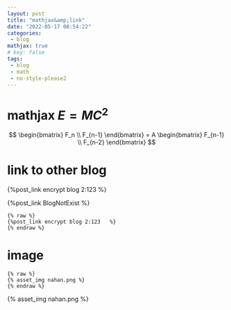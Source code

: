```yaml
---
layout: post
title: "mathjax&amp;link"
date: "2022-05-17 08:54:22"
categories: 
 - blog 
mathjax: true 
# key: false 
tags:
 - blog
 - math
 - no-style-please2
---
```


# mathjax $E=MC^2$

$$
\begin{bmatrix}
  F_n \\ 
  F_{n-1}
\end{bmatrix}
= A \begin{bmatrix}
  F_{n-1} \\ 
  F_{n-2}
\end{bmatrix}
$$

# link to other blog
{%post_link encrypt blog 2:123 %}

{%post_link BlogNotExist %}


```
{% raw %}
{%post_link encrypt blog 2:123   %}
{% endraw %}
```
# image
```
{% raw %}
{% asset_img nahan.png %}
{% endraw %}
```
{% asset_img nahan.png %}


 